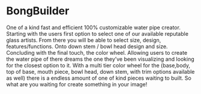 # BongBuilder
One of a kind fast and efficient 100% customizable water pipe creator. Starting with the users first option to select one of our available reputable glass artists. From there you will be able to select size, design, features/functions. Onto down stem / bowl head design and size. Concluding with the final touch, the color wheel. Allowing users to create the water pipe of there dreams the one they’ve been visualizing and looking for the closest option to it. With a multi tier color wheel for the  (base,body, top of base, mouth piece, bowl head, down stem, with trim options available as well) there is a endless amount of one of kind pieces waiting to built. So what are you waiting for create something in your image!
